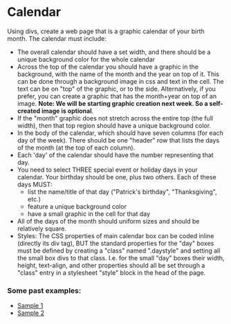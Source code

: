 Calendar
========

Using divs, create a web page that is a graphic calendar of your birth month. The calendar must include:

* The overall calendar should have a set width, and there should be a unique background color for the whole calendar
* Across the top of the calendar you should have a graphic in the background, with the name of the month and the year on top of it. This can be done through a background image in css and text in the cell. The text can be on "top" of the graphic, or to the side. Alternatively, if you prefer, you can create a graphic that has the month+year on top of an image. __Note: We will be starting graphic creation next week. So a self-created image is optional__.
* If the "month" graphic does not stretch across the entire top (the full width), then that top region should have a unique background color. 
* In the body of the calendar, which should have seven columns (for each day of the week). There should be one "header" row that lists the days of the month (at the top of each column).
* Each 'day' of the calendar should have the number representing that day.
* You need to select THREE special event or holiday days in your calendar. Your birthday should be one, plus two others. Each of these days MUST:
	* list the name/title of that day ("Patrick's birthday", "Thanksgiving", etc.)
	* feature a unique background color
	* have a small graphic in the cell for that day
* All of the days of the month should uniform sizes and should be relatively square.
* Styles: The CSS properties of main calendar box can be coded inline (directly its div tag), BUT the standard properties for the "day" boxes must be defined by creating a "class" named ".daystyle" and setting all the small box divs to that class. I.e. for the small "day" boxes their width, height, text-align, and other properties should all be set through a "class" entry in a stylesheet "style" block in the head of the page. 

### Some past examples:

* [Sample 1](http://itpwebdev.usc.edu/images/calendar_sample_1.gif)
* [Sample 2](http://itpwebdev.usc.edu/images/calendar_sample_2.gif)